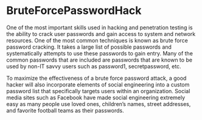 # BruteForcePasswordHack
One of the most important skills used in hacking and penetration testing is the ability to crack user passwords and gain access to system and network resources. One of the most common techniques is known as brute force password cracking. It takes a large list of possible passwords and systematically attempts to use these passwords to gain entry. Many of the common passwords that are included are passwords that are known to be used by non-IT savvy users such as password1, secretpassword, etc.

To maximize the effectiveness of a brute force password attack, a good hacker will also incorporate elements of social engineering into a custom password list that specifically targets users within an organization. Social media sites such as Facebook have made social engineering extremely easy as many people use loved ones, children’s names, street addresses, and favorite football teams as their passwords.
